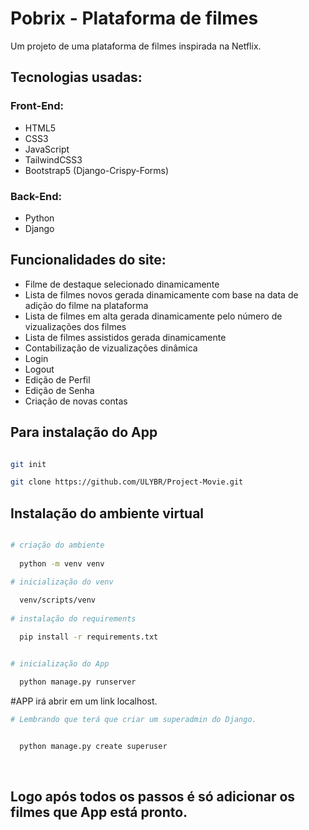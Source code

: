 # Pobrix - Plataforma de filmes 
Um projeto de uma plataforma de filmes inspirada na Netflix.
## Tecnologias usadas:
### Front-End:
- HTML5
- CSS3
- JavaScript
- TailwindCSS3
- Bootstrap5 (Django-Crispy-Forms)
### Back-End:
- Python
- Django
## Funcionalidades do site:

- Filme de destaque selecionado dinamicamente
- Lista de filmes novos gerada dinamicamente com base na data de adição do filme na plataforma
- Lista de filmes em alta gerada dinamicamente pelo número de vizualizações dos filmes
- Lista de filmes assistidos gerada dinamicamente
- Contabilização de vizualizações dinâmica
- Login
- Logout
- Edição de Perfil
- Edição de Senha
- Criação de novas contas

## Para instalação do App
```bash 

git init 

git clone https://github.com/ULYBR/Project-Movie.git

```

## Instalação do ambiente virtual

```bash

# criação do ambiente
  
  python -m venv venv

# inicialização do venv
  
  venv/scripts/venv
  
# instalação do requirements

  pip install -r requirements.txt


# inicialização do App

  python manage.py runserver

```

#APP irá abrir em um link localhost.

```bash
# Lembrando que terá que criar um superadmin do Django.

  
  python manage.py create superuser
  
 
 ```
 
 ## Logo após todos os passos é só adicionar os filmes que App está pronto.





